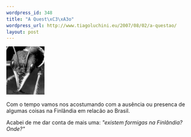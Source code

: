 ```yaml
--- 
wordpress_id: 348
title: "A Quest\xC3\xA3o"
wordpress_url: http://www.tiagoluchini.eu/2007/08/02/a-questao/
layout: post
---
```

![Formiga](/wp-content/uploads/2007/08/ant.thumbnail.jpg)

Com o tempo vamos nos acostumando com a ausência ou presenca de algumas coisas na Finlândia em relacão ao Brasil.

Acabei de me dar conta de mais uma: _"existem formigas na Finlândia? Onde?"_
